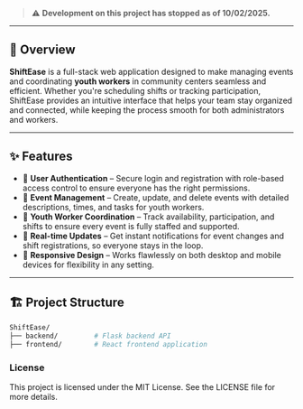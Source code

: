 > ⚠️ **Development on this project has stopped as of 10/02/2025.**
---

## 🌟 Overview

**ShiftEase** is a full-stack web application designed to make managing events and coordinating **youth workers** in community centers seamless and efficient. Whether you're scheduling shifts or tracking participation, ShiftEase provides an intuitive interface that helps your team stay organized and connected, while keeping the process smooth for both administrators and workers.

---

## ✨ Features

- 🔐 **User Authentication** – Secure login and registration with role-based access control to ensure everyone has the right permissions.
- 📅 **Event Management** – Create, update, and delete events with detailed descriptions, times, and tasks for youth workers.
- 👥 **Youth Worker Coordination** – Track availability, participation, and shifts to ensure every event is fully staffed and supported.
- 🔄 **Real-time Updates** – Get instant notifications for event changes and shift registrations, so everyone stays in the loop.
- 📱 **Responsive Design** – Works flawlessly on both desktop and mobile devices for flexibility in any setting.

---

## 🏗️ Project Structure

```bash
ShiftEase/
├── backend/         # Flask backend API
├── frontend/        # React frontend application
```


### **License**

This project is licensed under the MIT License. See the LICENSE file for more details.
